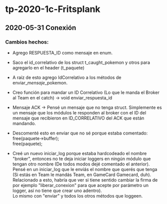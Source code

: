 # tp-2020-1c-Fritsplank

## 2020-05-31 Conexión
### Cambios hechos:

- Agrego RESPUESTA_ID como mensaje en enum.

- Saco el id_correlativo de los struct t_caught_pokemon y otros para agregarlo en el  header (t_paquete)

- A raíz de esto agrego IdCorrelativo a los métodos de enviar_*mensaje*_pokemon.

- Creo función para mandar un ID Correlativo (Lo que le manda el Broker al Team en el catch) -> void enviar_respuesta_id

- Mensaje ACK -> Pensé un mensaje que no tenga struct. Simplemente es un mensaje que los módulos le responden al broker con el ID del mensaje que recibieron en ID_CORRELATIVO del ACK que están mandando.

- Descomenté esto en enviar que no sé porque estaba comentado:  
	free(paquete->buffer);  
	free(paquete);

- Creé un nuevo iniciar_log porque estaba hardcodeado el nombre "broker", entonces no te deja iniciar loggers en ningún módulo que tengan otro nombre (De todos modos dejé comentado el anterior).  
Pensé en un iniciar_log que le enviás el nombre que querés que tenga (Si estás en Team le mandás Team, en GameCard Gamecard, duh).  
Relacionado a esto, habría que ver si tiene sentido cambiar la firma de por ejemplo "liberar_conexion" para que acepte por parámetro un logger, así no tiene que crear uno adentro).  
Lo mismo con "enviar" y todos los otros métodos que loggeen.
